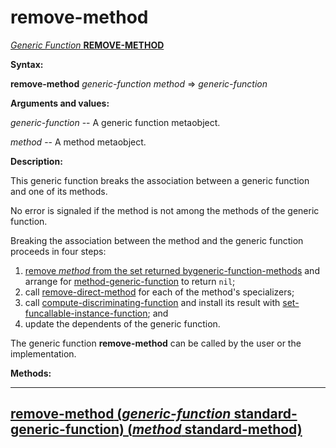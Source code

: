 remove-method
=============

[*Generic Function* **REMOVE-METHOD**]()

**Syntax:**

**remove-method** *generic-function* *method* => *generic-function*

**Arguments and values:**

*generic-function* -- A generic function metaobject.

*method* -- A method metaobject.

**Description:**

This generic function breaks the association between a generic function and one of its methods.

No error is signaled if the method is not among the methods of the generic function.

Breaking the association between the method and the generic function proceeds in four steps:

1.  [remove *method* from the set returned by]()[generic-function-methods](generic-function-methods.md) and arrange for [method-generic-function](method-generic-function.md) to return `nil`;
2.  call [remove-direct-method](remove-direct-method.md) for each of the method's specializers;
3.  call [compute-discriminating-function](compute-discriminating-function.md) and install its result with [set-funcallable-instance-function](set-funcallable-instance-function.md); and
4.  update the dependents of the generic function.

The generic function **remove-method** can be called by the user or the implementation.

**Methods:**

  -----------------------------------------------------------------------------------------------------------------------------------------------------------
  [**remove-method** (*generic-function* standard-generic-function) (*method* standard-method)](remove-method-standard-generic-function-standard-method.md)
  -----------------------------------------------------------------------------------------------------------------------------------------------------------



